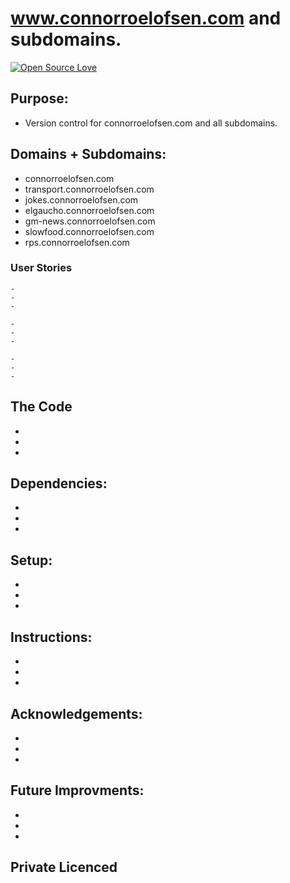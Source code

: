 # www.connorroelofsen.com and subdomains.

[![Open Source Love](https://badges.frapsoft.com/os/v1/open-source.svg?v=103)](https://github.com/grconnor)


## Purpose:

- Version control for connorroelofsen.com and all subdomains.

## Domains + Subdomains:

- connorroelofsen.com
- transport.connorroelofsen.com
- jokes.connorroelofsen.com
- elgaucho.connorroelofsen.com
- gm-news.connorroelofsen.com
- slowfood.connorroelofsen.com
- rps.connorroelofsen.com

### User Stories

 ```
- 
- 
- 
 ```

 ```
- 
- 
- 
 ```

 ```
- 
- 
- 
 ```

## The Code

- 
- 
- 

## Dependencies:

- 
- 
- 

## Setup:

- 
- 
- 

## Instructions:

- 
- 
- 

## Acknowledgements:

- 
- 
- 

## Future Improvments:

- 
- 
- 

## Private Licenced
